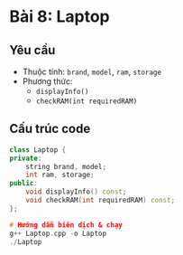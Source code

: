 # Bài 8: Laptop

## Yêu cầu
- Thuộc tính: `brand`, `model`, `ram`, `storage`
- Phương thức:
  - `displayInfo()`
  - `checkRAM(int requiredRAM)`

## Cấu trúc code
```cpp
class Laptop {
private:
    string brand, model;
    int ram, storage;
public:
    void displayInfo() const;
    void checkRAM(int requiredRAM) const;
};

# Hướng dẫn biên dịch & chạy
g++ Laptop.cpp -o Laptop
./Laptop